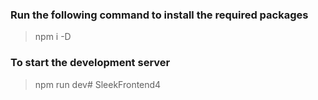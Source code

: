 ### Run the following command to install the required packages
> npm i -D

### To start the development server
> npm run dev#   S l e e k F r o n t e n d 4  
 